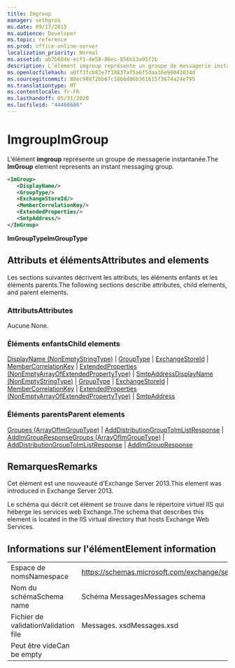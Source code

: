 ```yaml
---
title: Imgroup
manager: sethgros
ms.date: 09/17/2015
ms.audience: Developer
ms.topic: reference
ms.prod: office-online-server
localization_priority: Normal
ms.assetid: ab7b884e-ecf1-4e58-86ec-856b13a95f2b
description: L’élément imgroup représente un groupe de messagerie instantanée.
ms.openlocfilehash: a0ff3fcb82e7f18837af5a6f5daa16e90043034d
ms.sourcegitcommit: 88ec988f2bb67c1866d06b361615f3674a24e795
ms.translationtype: MT
ms.contentlocale: fr-FR
ms.lasthandoff: 05/31/2020
ms.locfileid: "44460686"
---
```

# <a name="imgroup"></a><span data-ttu-id="a0ff2-103">Imgroup</span><span class="sxs-lookup"><span data-stu-id="a0ff2-103">ImGroup</span></span>

<span data-ttu-id="a0ff2-104">L’élément **imgroup** représente un groupe de messagerie instantanée.</span><span class="sxs-lookup"><span data-stu-id="a0ff2-104">The **ImGroup** element represents an instant messaging group.</span></span> 
  
```XML
<ImGroup>
   <DisplayName/>
   <GroupType/>
   <ExchangeStoreId/>
   <MemberCorrelationKey/>
   <ExtendedProperties/>
   <SmtpAddress/>
</ImGroup>
```

 <span data-ttu-id="a0ff2-105">**ImGroupType**</span><span class="sxs-lookup"><span data-stu-id="a0ff2-105">**ImGroupType**</span></span>
## <a name="attributes-and-elements"></a><span data-ttu-id="a0ff2-106">Attributs et éléments</span><span class="sxs-lookup"><span data-stu-id="a0ff2-106">Attributes and elements</span></span>

<span data-ttu-id="a0ff2-107">Les sections suivantes décrivent les attributs, les éléments enfants et les éléments parents.</span><span class="sxs-lookup"><span data-stu-id="a0ff2-107">The following sections describe attributes, child elements, and parent elements.</span></span>
  
### <a name="attributes"></a><span data-ttu-id="a0ff2-108">Attributs</span><span class="sxs-lookup"><span data-stu-id="a0ff2-108">Attributes</span></span>

<span data-ttu-id="a0ff2-109">Aucune.</span><span class="sxs-lookup"><span data-stu-id="a0ff2-109">None.</span></span>
  
### <a name="child-elements"></a><span data-ttu-id="a0ff2-110">Éléments enfants</span><span class="sxs-lookup"><span data-stu-id="a0ff2-110">Child elements</span></span>

<span data-ttu-id="a0ff2-111">[DisplayName (NonEmptyStringType)](displayname-nonemptystringtype.md)  |  [GroupType](grouptype.md)  |  [ExchangeStoreId](exchangestoreid.md)  |  [MemberCorrelationKey](membercorrelationkey.md)  |  [ExtendedProperties (NonEmptyArrayOfExtendedPropertyType)](extendedproperties-nonemptyarrayofextendedpropertytype.md)  |  [SmtpAddress](smtpaddress.md)</span><span class="sxs-lookup"><span data-stu-id="a0ff2-111">[DisplayName (NonEmptyStringType)](displayname-nonemptystringtype.md) | [GroupType](grouptype.md) | [ExchangeStoreId](exchangestoreid.md) | [MemberCorrelationKey](membercorrelationkey.md) | [ExtendedProperties (NonEmptyArrayOfExtendedPropertyType)](extendedproperties-nonemptyarrayofextendedpropertytype.md) | [SmtpAddress](smtpaddress.md)</span></span>
  
### <a name="parent-elements"></a><span data-ttu-id="a0ff2-112">Éléments parents</span><span class="sxs-lookup"><span data-stu-id="a0ff2-112">Parent elements</span></span>

<span data-ttu-id="a0ff2-113">[Groupes (ArrayOfImGroupType)](groups-arrayofimgrouptype.md)  |  [AddDistributionGroupToImListResponse](adddistributiongrouptoimlistresponse.md)  |  [AddImGroupResponse](addimgroupresponse.md)</span><span class="sxs-lookup"><span data-stu-id="a0ff2-113">[Groups (ArrayOfImGroupType)](groups-arrayofimgrouptype.md) | [AddDistributionGroupToImListResponse](adddistributiongrouptoimlistresponse.md) | [AddImGroupResponse](addimgroupresponse.md)</span></span>
  
## <a name="remarks"></a><span data-ttu-id="a0ff2-114">Remarques</span><span class="sxs-lookup"><span data-stu-id="a0ff2-114">Remarks</span></span>

<span data-ttu-id="a0ff2-115">Cet élément est une nouveauté d'Exchange Server 2013.</span><span class="sxs-lookup"><span data-stu-id="a0ff2-115">This element was introduced in Exchange Server 2013.</span></span>
  
<span data-ttu-id="a0ff2-116">Le schéma qui décrit cet élément se trouve dans le répertoire virtuel IIS qui héberge les services web Exchange.</span><span class="sxs-lookup"><span data-stu-id="a0ff2-116">The schema that describes this element is located in the IIS virtual directory that hosts Exchange Web Services.</span></span>
  
## <a name="element-information"></a><span data-ttu-id="a0ff2-117">Informations sur l'élément</span><span class="sxs-lookup"><span data-stu-id="a0ff2-117">Element information</span></span>

|||
|:-----|:-----|
|<span data-ttu-id="a0ff2-118">Espace de noms</span><span class="sxs-lookup"><span data-stu-id="a0ff2-118">Namespace</span></span>  <br/> |https://schemas.microsoft.com/exchange/services/2006/messages  <br/> |
|<span data-ttu-id="a0ff2-119">Nom du schéma</span><span class="sxs-lookup"><span data-stu-id="a0ff2-119">Schema name</span></span>  <br/> |<span data-ttu-id="a0ff2-120">Schéma Messages</span><span class="sxs-lookup"><span data-stu-id="a0ff2-120">Messages schema</span></span>  <br/> |
|<span data-ttu-id="a0ff2-121">Fichier de validation</span><span class="sxs-lookup"><span data-stu-id="a0ff2-121">Validation file</span></span>  <br/> |<span data-ttu-id="a0ff2-122">Messages. xsd</span><span class="sxs-lookup"><span data-stu-id="a0ff2-122">Messages.xsd</span></span>  <br/> |
|<span data-ttu-id="a0ff2-123">Peut être vide</span><span class="sxs-lookup"><span data-stu-id="a0ff2-123">Can be empty</span></span>  <br/> ||
   

